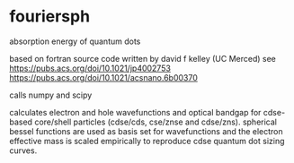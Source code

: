 # fouriersph
absorption energy of quantum dots

based on fortran source code written by david f kelley (UC Merced)
see https://pubs.acs.org/doi/10.1021/jp4002753
https://pubs.acs.org/doi/10.1021/acsnano.6b00370

calls numpy and scipy

calculates electron and hole wavefunctions and optical bandgap for cdse-based core/shell particles (cdse/cds, cse/znse and cdse/zns). spherical bessel functions are used as basis set for wavefunctions and the electron effective mass is scaled empirically to reproduce cdse quantum dot sizing curves.
